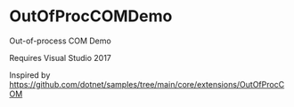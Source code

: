 # OutOfProcCOMDemo
Out-of-process COM Demo

Requires Visual Studio 2017

Inspired by https://github.com/dotnet/samples/tree/main/core/extensions/OutOfProcCOM
